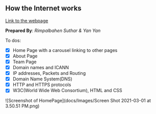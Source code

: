 ## How the Internet works


[Link to the webpage](https://rimpal1.github.io/InternetWorks/)

**Prepared By**: *Rimpalbahen Suthar & Yan Yan* 

To dos:

- [x] Home Page with a carousel linking to other pages
- [x] About Page
- [x] Team Page
- [x] Domain names and ICANN
- [x] IP addresses, Packets and Routing
- [x] Domain Name System(DNS)
- [x] HTTP and HTTPS protocols
- [x] W3C(World Wide Web Consortium), HTML and CSS

![Screenshot of HomePage](docs/Images/Screen Shot 2021-03-01 at 3.50.51 PM.png)
